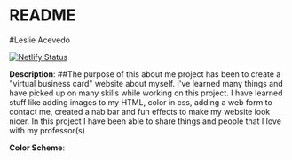# README

#Leslie Acevedo

[![Netlify Status](https://api.netlify.com/api/v1/badges/a3a6df38-1b9b-4e5c-bc2f-b1d67dd42ae8/deploy-status)](https://app.netlify.com/sites/about-me-leslie-acevedo2/deploys) 

**Description**: ##The purpose of this about me project has been to create a "virtual business card" website about myself. I've learned many things and have picked up on many skills while working on this project. I have learned stuff like adding images to my HTML, color in css, adding a web form to contact me, created a nab bar and fun effects to make my website look nicer. In this project I have been able to share things and people that I love with my professor(s) 

**Color Scheme**: 

